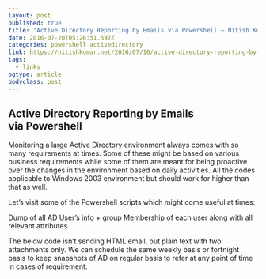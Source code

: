 ```yaml
---
layout: post 
published: true 
title: "Active Directory Reporting by Emails via Powershell – Nitish Kumar's Blog" 
date: 2016-07-20T05:26:51.597Z
categories: powershell activedirectory
link: https://nitishkumar.net/2016/07/10/active-directory-reporting-by-emails-via-powershell/ 
tags:
  - links
ogtype: article 
bodyclass: post 
---
```


## Active Directory Reporting by Emails via Powershell

Monitoring a large Active Directory environment always comes with so many requirements at times. Some of these might be based on various business requirements while some of them are meant for being proactive over the changes in the environment based on daily activities. All the codes applicable to Windows 2003 environment but should work for higher than that as well.

Let’s visit some of the Powershell scripts which might come useful at times:

Dump of all AD User’s info + group Membership of each user along with all relevant attributes

The below code isn’t sending HTML email, but plain text with two attachments only. We can schedule the same weekly basis or fortnight basis to keep snapshots of AD on regular basis to refer at any point of time in cases of requirement.

